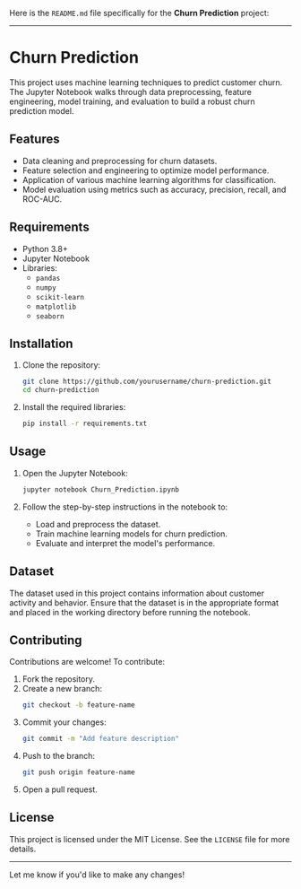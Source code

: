 Here is the `README.md` file specifically for the **Churn Prediction** project:

---

# Churn Prediction

This project uses machine learning techniques to predict customer churn. The Jupyter Notebook walks through data preprocessing, feature engineering, model training, and evaluation to build a robust churn prediction model.

## Features

- Data cleaning and preprocessing for churn datasets.
- Feature selection and engineering to optimize model performance.
- Application of various machine learning algorithms for classification.
- Model evaluation using metrics such as accuracy, precision, recall, and ROC-AUC.

## Requirements

- Python 3.8+
- Jupyter Notebook
- Libraries:
  - `pandas`
  - `numpy`
  - `scikit-learn`
  - `matplotlib`
  - `seaborn`

## Installation

1. Clone the repository:
   ```bash
   git clone https://github.com/yourusername/churn-prediction.git
   cd churn-prediction
   ```

2. Install the required libraries:
   ```bash
   pip install -r requirements.txt
   ```

## Usage

1. Open the Jupyter Notebook:
   ```bash
   jupyter notebook Churn_Prediction.ipynb
   ```

2. Follow the step-by-step instructions in the notebook to:
   - Load and preprocess the dataset.
   - Train machine learning models for churn prediction.
   - Evaluate and interpret the model's performance.

## Dataset

The dataset used in this project contains information about customer activity and behavior. Ensure that the dataset is in the appropriate format and placed in the working directory before running the notebook.

## Contributing

Contributions are welcome! To contribute:

1. Fork the repository.
2. Create a new branch:
   ```bash
   git checkout -b feature-name
   ```
3. Commit your changes:
   ```bash
   git commit -m "Add feature description"
   ```
4. Push to the branch:
   ```bash
   git push origin feature-name
   ```
5. Open a pull request.

## License

This project is licensed under the MIT License. See the `LICENSE` file for more details.

---

Let me know if you'd like to make any changes!
